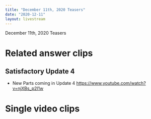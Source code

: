 ```yaml
---
title: "December 11th, 2020 Teasers"
date: "2020-12-11"
layout: livestream
---
```

December 11th, 2020 Teasers

# Related answer clips

## Satisfactory Update 4
* New Parts coming in Update 4 https://www.youtube.com/watch?v=njXBs_p2l1w

# Single video clips
